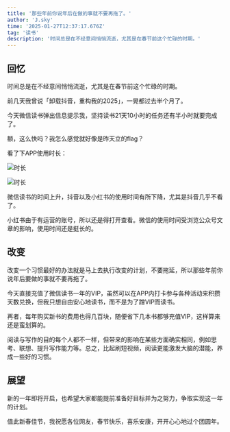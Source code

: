 ```yaml
---
title: '那些年前你说年后在做的事就不要再拖了。'
author: 'J.sky'
time: '2025-01-27T12:37:17.676Z'
tag: '读书'
description: '时间总是在不经意间悄悄流逝，尤其是在春节前这个忙碌的时期。'
---
```


## 回忆

时间总是在不经意间悄悄流逝，尤其是在春节前这个忙碌的时期。

前几天我曾说「卸载抖音，重构我的2025」，一晃都过去半个月了。

今天微信读书弹出信息提示我，坚持读书21天10小时的任务还有半小时就要完成了。

额，这么快吗？我怎么感觉就好像是昨天立的flag？

看了下APP使用时长：

![时长](https://www.suiyan.cc/assets/images/2025/IMG_8588.PNG)

![时长](https://www.suiyan.cc/assets/images/2025/IMG_8589.PNG)

微信读书的时间上升，抖音以及小红书的使用时间有所下降，尤其是抖音几乎不看了。

小红书由于有运营的账号，所以还是得打开查看。微信的使用时间受浏览公众号文章的影响，使用时间还是挺长的。

## 改变

改变一个习惯最好的办法就是马上去执行改变的计划，不要拖延，所以那些年前你说年后要做的事就不要再拖了。

今天直接充值了微信读书一年的VIP，虽然可以在APP内打卡参与各种活动来积攒天数兑换，但我只想自由安心地读书，而不是为了蹭VIP而读书。

再者，每年购买新书的费用也得几百块，随便省下几本书都够充值VIP，这样算来还是蛮划算的。

阅读与写作的目的每个人都不一样，但带来的影响在某些方面确实相同，例如思考、联想、提升写作能力等。总之，比起刷短视频，阅读更能激发大脑的潜能，养成一些好的习惯。

## 展望

新的一年即将开启，也希望大家都能提前准备好目标并为之努力，争取实现这一年的计划。

值此新春佳节，我祝愿各位网友，春节快乐，喜乐安康，开开心心地过个团圆年。
